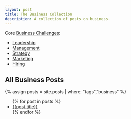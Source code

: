 ```yaml
---
layout: post
title: The Business Collection
description: A collection of posts on business.
---
```



Core [Business Challenges](/business-challenges/):
- [Leadership](/leadership/)
- [Management](/management/)
- [Strategy](/strategy/)
- [Marketing](/marketing/)
- [Hiring](/hiring/)

## All Business Posts

{% assign posts = site.posts | where: "tags","business" %}
<ul>
{% for post in posts %}
<li><a href="{{post.url}}">{{post.title}}</a></li>
{% endfor %}
<ul>
